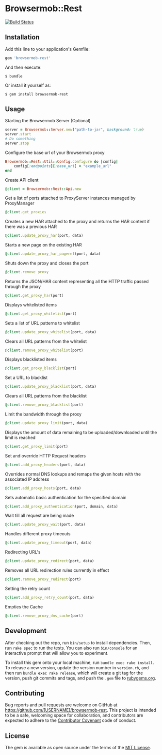 # Browsermob::Rest

[![Build Status](https://travis-ci.org/thamilton2014/browsermob-rest.svg?branch=master)](https://travis-ci.org/thamilton2014/browsermob-rest)

## Installation

Add this line to your application's Gemfile:

```ruby
gem 'browsermob-rest'
```

And then execute:

    $ bundle

Or install it yourself as:

    $ gem install browsermob-rest

## Usage

Starting the Browsermob Server (Optional)

```ruby
server = Browsermob::Server.new("path-to-jar", background: true)
server.start
# Do something 
server.stop
```

Configure the base url of your Browsermob proxy

```ruby
Browsermob::Rest::Util::Config.configure do |config|
    config[:endpoints][:base_url] = "example_url"
end
```

Create API client

```ruby
@client = Browsermob::Rest::Api.new
```

Get a list of ports attached to ProxyServer instances managed by ProxyManager

```ruby
@client.get_proxies
```

Creates a new HAR attached to the proxy and returns the HAR content if there was a previous HAR

```ruby
@client.update_proxy_har(port, data)
```

Starts a new page on the existing HAR

```ruby
@client.update_proxy_har_pageref(port, data)
```

Shuts down the proxy and closes the port

```ruby
@client.remove_proxy
```

Returns the JSON/HAR content representing all the HTTP traffic passed through the proxy

```ruby
@client.get_proxy_har(port)
```

Displays whitelisted items

```ruby
@client.get_proxy_whitelist(port)
```

Sets a list of URL patterns to whitelist

```ruby
@client.update_proxy_whitelist(port, data)
```

Clears all URL patterns from the whitelist 

```ruby
@client.remove_proxy_whitelist(port)
```

Displays blacklisted items

```ruby 
@client.get_proxy_blacklist(port)
```

Set a URL to blacklist

```ruby
@client.update_proxy_blacklist(port, data)
```

Clears all URL patterns from the blacklist

```ruby
@client.remove_proxy_blacklist(port)
```

Limit the bandwidth through the proxy

```ruby
@client.update_proxy_limit(port, data)
```

Displays the amount of data remaining to be uploaded/downloaded until the limit is reached

```ruby
@client.get_proxy_limit(port)
```

Set and override HTTP Request headers

```ruby
@client.add_proxy_headers(port, data)
```

Overrides normal DNS lookups and remaps the given hosts with the associated IP address

```ruby
@client.add_proxy_hosts(port, data)
```

Sets automatic basic authentication for the specified domain

```ruby
@client.add_proxy_authentication(port, domain, data)
```

Wait till all request are being made 

```ruby
@client.update_proxy_wait(port, data)
```

Handles different proxy timeouts

```ruby
@client.update_proxy_timeout(port, data)
```

Redirecting URL's

```ruby
@client.update_proxy_redirect(port, data)
```

Removes all URL redirection rules currently in effect

```ruby
@client.remove_proxy_redirect(port)
```

Setting the retry count

```ruby
@client.add_proxy_retry_count(port, data)
```

Empties the Cache

```ruby
@client.remove_proxy_dns_cache(port)
```

## Development

After checking out the repo, run `bin/setup` to install dependencies. Then, run `rake spec` to run the tests. You can also run `bin/console` for an interactive prompt that will allow you to experiment.

To install this gem onto your local machine, run `bundle exec rake install`. To release a new version, update the version number in `version.rb`, and then run `bundle exec rake release`, which will create a git tag for the version, push git commits and tags, and push the `.gem` file to [rubygems.org](https://rubygems.org).

## Contributing

Bug reports and pull requests are welcome on GitHub at https://github.com/[USERNAME]/browsermob-rest. This project is intended to be a safe, welcoming space for collaboration, and contributors are expected to adhere to the [Contributor Covenant](http://contributor-covenant.org) code of conduct.


## License

The gem is available as open source under the terms of the [MIT License](http://opensource.org/licenses/MIT).

